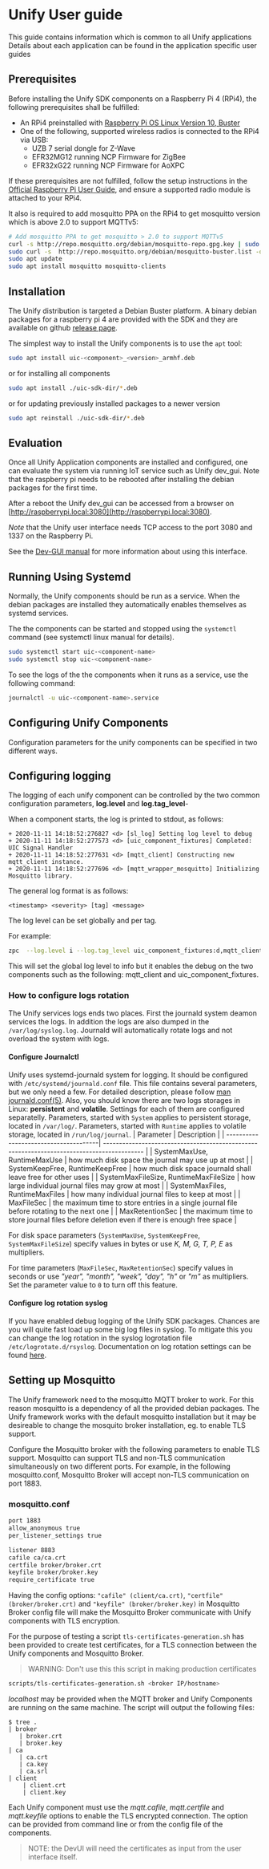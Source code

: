 # Unify User guide

This guide contains information which is common to all Unify applications
Details about each application can be found in the application specific 
user guides

## Prerequisites

Before installing the Unify SDK components on a Raspberry Pi
4 (RPi4), the following prerequisites shall be fulfilled:

- An RPi4 preinstalled with [Raspberry Pi OS Linux Version 10, Buster](https://downloads.raspberrypi.org/raspbian/images/raspbian-2020-02-14) 
- One of the following, supported wireless radios is connected to the RPi4 via
  USB:
  - UZB 7 serial dongle for Z-Wave
  - EFR32MG12 running NCP Firmware for ZigBee
  - EFR32xG22 running NCP Firmware for AoXPC

If these prerequisites are not fulfilled, follow the setup instructions in the
[Official Raspberry Pi User Guide](https://projects.raspberrypi.org/en/projects/raspberry-pi-setting-up),
and ensure a supported radio module is attached to your RPi4.

It also is required to add mosquitto PPA on the RPi4 to get mosquitto version which is above 2.0
to support MQTTv5:

``` sh
# Add mosquitto PPA to get mosquitto > 2.0 to support MQTTv5
curl -s http://repo.mosquitto.org/debian/mosquitto-repo.gpg.key | sudo apt-key add -
sudo curl -s  http://repo.mosquitto.org/debian/mosquitto-buster.list -o /etc/apt/sources.list.d/mosquitto-buster.list
sudo apt update
sudo apt install mosquitto mosquitto-clients
```

## Installation

The Unify distribution is targeted a Debian Buster platform. A binary debian
packages for a raspberry pi 4 are provided with the SDK and they are available
on github [release page](https://github.com/SiliconLabs/UnifySDK/releases). 

The simplest way to install the Unify components is to use the `apt` tool: 

```bash
sudo apt install uic-<component>_<version>_armhf.deb
```
 or for installing all components

 ```bash
sudo apt install ./uic-sdk-dir/*.deb
```

or for updating previously installed packages to a newer version

 ```bash
sudo apt reinstall ./uic-sdk-dir/*.deb
```

## Evaluation

Once all Unify Application components are installed and configured, one can
evaluate the system via running IoT service such as Unify dev_gui. Note that
the raspberry pi needs to be rebooted after installing the debian packages 
for the first time.

After a reboot the Unify dev_gui can be accessed from a browser on
[http://raspberrypi.local:3080](http://raspberrypi.local:3080).

_Note_ that the Unify user interface needs TCP access to the port 3080 and 1337
on the Raspberry Pi.

See the [Dev-GUI manual](applications/dev_ui/dev_gui/readme_user.md) for more
information about using this interface.
## Running Using Systemd

Normally, the Unify components should be run as a service. When the debian packages
are installed they automatically enables themselves as systemd services.

The the components can be started and stopped using the `systemctl` command (see systemctl
linux manual for details).

```bash
sudo systemctl start uic-<component-name>
sudo systemctl stop uic-<component-name>
```

To see the logs of the the components when it runs as a service, use the following command:

```bash
journalctl -u uic-<component-name>.service
```
## Configuring Unify Components
Configuration parameters for the unify components can be specified in two 
different ways. 

## Configuring logging

The logging of each unify component can be controlled by the two common 
configuration parameters, __log.level__ and __log.tag_level__-

When a component starts, the log is printed to stdout, as follows:

```
+ 2020-11-11 14:18:52:276827 <d> [sl_log] Setting log level to debug
+ 2020-11-11 14:18:52:277573 <d> [uic_component_fixtures] Completed: UIC Signal Handler
+ 2020-11-11 14:18:52:277631 <d> [mqtt_client] Constructing new mqtt_client instance.
+ 2020-11-11 14:18:52:277696 <d> [mqtt_wrapper_mosquitto] Initializing Mosquitto library.
```

The general log format is as follows:

```
<timestamp> <severity> [tag] <message>
```

The log level can be set globally and per tag.

For example:

```bash
zpc  --log.level i --log.tag_level uic_component_fixtures:d,mqtt_client:d
```

This will set the global log level to info but it enables the debug on the two
components such as the following: mqtt_client and uic_component_fixtures.

### How to configure logs rotation

The Unify services logs ends two places. First the journald system deamon
services the logs. In addition the logs are also dumped in the
`/var/log/syslog.log`. Journald will automatically rotate logs and not
overload the system with logs.

#### Configure Journalctl

Unify uses systemd-journald system for logging. It should be configured with `/etc/systemd/journald.conf` file.
This file contains several parameters, but we only need a few. For detailed description, please follow [man journald.conf(5)](https://man7.org/linux/man-pages/man5/journald.conf.5.html).
Also, you should know there are two logs storages in Linux: **persistent** and **volatile**. Settings for each of them are configured separatelly.
Parameters, started with `System` applies to persistent storage, located in `/var/log/`.
Parameters, started with `Runtime` applies to volatile storage, located in `/run/log/journal`.
| Parameter                             | Description                                                                                |
| --------------------------------------| ------------------------------------------------------------------------------------------ |
| SystemMaxUse, RuntimeMaxUse           | how much disk space the journal may use up at most                                         |
| SystemKeepFree, RuntimeKeepFree       | how much disk space journald shall leave free for other uses                               |
| SystemMaxFileSize, RuntimeMaxFileSize | how large individual journal files may grow at most                                        |
| SystemMaxFiles, RuntimeMaxFiles       | how many individual journal files to keep at most                                          |
| MaxFileSec                            | the maximum time to store entries in a single journal file before rotating to the next one |
| MaxRetentionSec                       | the maximum time to store journal files before deletion even if there is enough free space |

For disk space parameters (`SystemMaxUse`, `SystemKeepFree`, `SystemMaxFileSize`) specify values in bytes or use _K, M, G, T, P, E_ as multipliers.

For time parameters (`MaxFileSec`, `MaxRetentionSec`) specify values in seconds or use _"year", "month", "week", "day", "h"_ or _"m"_ as multipliers.
Set the parameter value to `0` to turn off this feature.

#### Configure log rotation syslog

If you have enabled debug logging of the Unify SDK packages. Chances are you
will quite fast load up some big log files in syslog. To mitigate this you
can change the log rotation in the syslog logrotation file
`/etc/logrotate.d/rsyslog`. Documentation on log rotation settings can be
found [here](https://manpages.debian.org/stretch/logrotate/logrotate.8.en.html).

## Setting up Mosquitto

The Unify framework need to the mosquitto MQTT broker to work. For this reason
mosquitto is a dependency of all the provided debian packages. The Unify
framework works with the default mosquitto installation but it may be
desireable to change the mosquito broker installation, eg. to enable TLS
support.

Configure the Mosquitto broker with the following parameters to enable
TLS support. Mosquitto can support TLS and non-TLS communication simultaneously
on two different ports. For example, in the following mosquitto.conf, Mosquitto Broker
will accept non-TLS communication on port 1883.

### mosquitto.conf

```bash
port 1883
allow_anonymous true
per_listener_settings true

listener 8883
cafile ca/ca.crt
certfile broker/broker.crt
keyfile broker/broker.key
require_certificate true
```
Having the config options: `"cafile" (client/ca.crt)`, `"certfile"
(broker/broker.crt)` and `"keyfile" (broker/broker.key)` in Mosquitto Broker
config file will make the Mosquitto Broker communicate with Unify components with TLS encryption.

For the purpose of testing a script `tls-certificates-generation.sh` has been
provided to create test certificates, for a TLS connection between the Unify components and Mosquitto Broker.

> WARNING: Don't use this this script in making production certificates

```bash
scripts/tls-certificates-generation.sh <broker IP/hostname>
```

_localhost_ may be provided when the MQTT broker and Unify Components are running on the same machine. The script will output the following files:

```
$ tree .
| broker
   | broker.crt
   | broker.key
| ca
   | ca.crt
   | ca.key
   | ca.srl
| client
    | client.crt
    | client.key
```

Each Unify component must use the _mqtt.cafile_, _mqtt.certfile_ and _mqtt.keyfile_ options
to enable the TLS encrypted connection. The option can be provided from command line or from the 
config file of the components.

>NOTE: the DevUI will need the certificates as input from the user interface itself.
